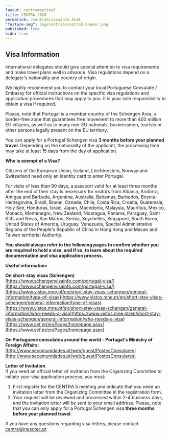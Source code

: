 ```yaml
---
layout: centrameeting5
title: CENTRA 2020
permalink: /centra5/visainfo.html
"feature-img": img/centra5/centra5-banner.png
published: true
hide: true
---
```


## Visa Information

International delegates should give special attention to visa requirements and make travel plans well in advance. Visa regulations depend on a delegate's nationality and country of origin.  

We highly recommend you to contact your local Portuguese Consulate / Embassy for official instructions on the specific visa regulations and application procedures that may apply to you. It is your sole responsibility to obtain a visa if required.  

Please, note that Portugal is a member country of the Schengen Area, a border-free zone that guarantees free movement to more than 400 million EU citizens, as well as to many non-EU nationals, businessmen, tourists or other persons legally present on the EU territory.  

You can apply for a Portugal Schengen visa **3 months before your planned travel**. Depending on the nationality of the applicant, the processing time may take at least 15 days from the day of application.  

**Who is exempt of a Visa?**  

Citizens of the European Union, Iceland, Liechtenstein, Norway and Switzerland need only an identity card to enter Portugal.  

For visits of less than 90 days, a passport valid for at least three months after the end of their stay is necessary for visitors from Albania, Andorra, Antigua and Barbuda, Argentina, Australia, Bahamas, Barbados, Bosnia-Herzegovina, Brazil, Brunei, Canada, Chile, Costa Rica, Croatia, Guatemala, Holy See, Honduras, Israel, Japan, Macedonia, Malaysia, Mauritius, Mexico, Monaco, Montenegro, New Zealand, Nicaragua, Panama, Paraguay, Saint Kitts and Nevis, San Marino, Serbia, Seychelles, Singapore, South Korea, United States of America, Uruguay, Venezuela, Special Administrative Regions of the People's Republic of China in Hong Kong and Macao and Taiwan territorial Authority.  

**You should always refer to the following pages to confirm whether you are required to hold a visa, and if so, to learn about the required documentation and visa application process.**  


**Useful information:**  

**On short-stay visas (Schengen)**  
[https://www.schengenvisainfo.com/portugal-visa/](https://www.schengenvisainfo.com/portugal-visa/)  
[https://www.vistos.mne.pt/en/short-stay-visas-schengen/general-information/type-of-visas](https://www.vistos.mne.pt/en/short-stay-visas-schengen/general-information/type-of-visas)  
[https://www.vistos.mne.pt/en/short-stay-visas-schengen/general-information/who-needs-a-visa](https://www.vistos.mne.pt/en/short-stay-visas-schengen/general-information/who-needs-a-visa)  
[https://www.sef.pt/en/Pages/homepage.aspx](https://www.sef.pt/en/Pages/homepage.aspx)  
  
**On Portuguese consulates around the world - Portugal's Ministry of Foreign Affairs:**  
[http://www.secomunidades.pt/web/guest/PostosConsulares](http://www.secomunidades.pt/web/guest/PostosConsulares)  

**Letter of Invitation**  
If you need an official letter of invitation from the Organizing Committee to initiate your visa application process, you must: 
1.	First register for the CENTRA 5 meeting and indicate that you need an invitation letter from the Organizing Committee in the registration form.
2.	Your request will be reviewed and processed within 2-4 business days, and the invitation letter will be sent to your email address. Please, note that you can only apply for a Portugal Schengen visa **three months before your planned travel**.  

If you have any questions regarding visa letters, please contact [centra@inesctec.pt](mailto:centra@inesctec.pt)

